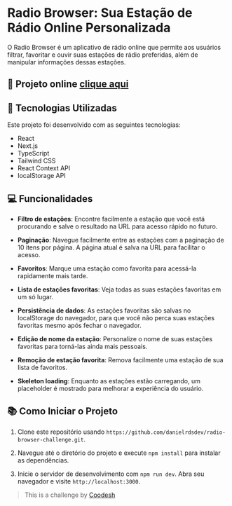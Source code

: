 
# Radio Browser: Sua Estação de Rádio Online Personalizada

O Radio Browser é um aplicativo de rádio online que permite aos usuários filtrar, favoritar e ouvir suas estações de rádio preferidas, além de manipular informações dessas estações.

## 🔗 Projeto online [clique aqui]('https://radio-browser-challenge.vercel.app/')

## 🚀 Tecnologias Utilizadas

Este projeto foi desenvolvido com as seguintes tecnologias:

- React
- Next.js
- TypeScript
- Tailwind CSS
- React Context API
- localStorage API

## 💻 Funcionalidades

- **Filtro de estações**: Encontre facilmente a estação que você está procurando e salve o resultado na URL para acesso rápido no futuro.

- **Paginação**: Navegue facilmente entre as estações com a paginação de 10 itens por página. A página atual é salva na URL para facilitar o acesso.

- **Favoritos**: Marque uma estação como favorita para acessá-la rapidamente mais tarde.

- **Lista de estações favoritas**: Veja todas as suas estações favoritas em um só lugar.

- **Persistência de dados**: As estações favoritas são salvas no localStorage do navegador, para que você não perca suas estações favoritas mesmo após fechar o navegador.

- **Edição de nome da estação**: Personalize o nome de suas estações favoritas para torná-las ainda mais pessoais.

- **Remoção de estação favorita**: Remova facilmente uma estação de sua lista de favoritos.

- **Skeleton loading**: Enquanto as estações estão carregando, um placeholder é mostrado para melhorar a experiência do usuário.

## 📚 Como Iniciar o Projeto

1. Clone este repositório usando `https://github.com/danielrdsdev/radio-browser-challenge.git`.

2. Navegue até o diretório do projeto e execute `npm install` para instalar as dependências.

3. Inicie o servidor de desenvolvimento com `npm run dev`.
Abra seu navegador e visite `http://localhost:3000`.

> This is a challenge by [Coodesh](https://coodesh.com/)
